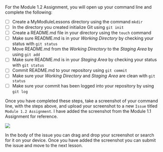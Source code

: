 For the Module 1.2 Assignment, you will open up your command line and complete the following:

- [ ] Create a MyModluleLessons directory using the command `mkdir`
- [ ] In the directory you created initialize Git using `git init`
- [ ] Create a README.md file in your directory using the `touch` command
- [ ] Make sure README.md is in your _Working Directory_ by checking your status with `git status`
- [ ] Move README.md from the _Working Directory_ to the _Staging Area_ by using `git add`
- [ ] Make sure README.md is in your _Staging Area_ by checking your status with `git status`
- [ ] Commit README.md to your repository using `git commit`
- [ ] Make sure your _Working Directory_ and _Staging Area_ are clean with `git status`
- [ ] Make sure your commit has been logged into your repository by using `git log`

Once you have completed these steps, take a screenshot of your command line, with the steps above, and upload your screenshot to a new `Issue` titled `Module 1.2 Assignment`. I have added the screenshot from the Module 1.1 Assignment for reference.

![](https://github.com/github-campus-advisors/Campus-Advisor-Training/blob/master/Module%201/assets/issue_three.png)

In the body of the issue you can drag and drop your screenshot or search for it on your device. Once you have added the screenshot you can submit the issue and move to the next lesson.
